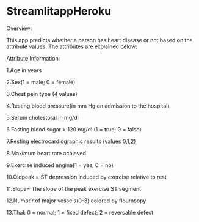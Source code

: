 # StreamlitappHeroku
Overview:

This app predicts whether a person has heart disease or not based on the attribute values. The attributes are explained below:

Attribute Information:

1.Age in years

2.Sex(1 = male; 0 = female)

3.Chest pain type (4 values)

4.Resting blood pressure(in mm Hg on admission to the hospital)

5.Serum cholestoral in mg/dl

6.Fasting blood sugar > 120 mg/dl (1 = true; 0 = false)

7.Resting electrocardiographic results (values 0,1,2)

8.Maximum heart rate achieved

9.Exercise induced angina(1 = yes; 0 = no)

10.Oldpeak = ST depression induced by exercise relative to rest

11.Slope= The slope of the peak exercise ST segment

12.Number of major vessels(0-3) colored by flourosopy

13.Thal: 0 = normal; 1 = fixed defect; 2 = reversable defect
